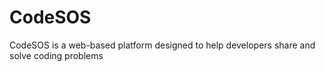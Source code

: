 # CodeSOS
CodeSOS is a web-based platform designed to help developers share and solve coding problems
